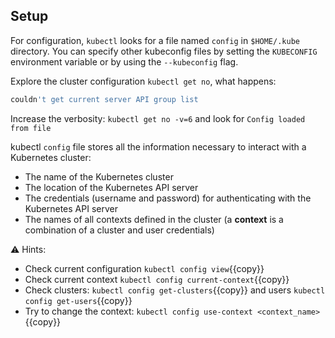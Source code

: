 ## Setup

For configuration, `kubectl` looks for a file named `config` in `$HOME/.kube` directory. You can specify other kubeconfig files by setting the `KUBECONFIG` environment variable or by using the `--kubeconfig` flag.

Explore the cluster configuration `kubectl get no`, what happens:
```bash
couldn't get current server API group list
```
Increase the verbosity: `kubectl get no -v=6` and look for `Config loaded from file` 

kubectl `config` file stores all the information necessary to interact with a Kubernetes cluster:
- The name of the Kubernetes cluster
- The location of the Kubernetes API server
- The credentials (username and password) for authenticating with the Kubernetes API server
- The names of all contexts defined in the cluster (a **context** is a combination of a cluster and user credentials)

⚠️ Hints: 

* Check current configuration `kubectl config view`{{copy}} 
* Check current context `kubectl config current-context`{{copy}}
* Check clusters: `kubectl config get-clusters`{{copy}} and users `kubectl config get-users`{{copy}}
* Try to change the context: `kubectl config use-context <context_name>`{{copy}}